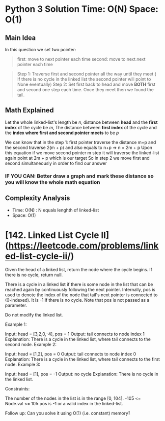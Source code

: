 # Python 3 Solution Time: O(N) Space: O(1) 
## Main Idea
In this question we set two pointer:
> first: move to next pointer each time
> second: move to next.next pointer each time

> Step 1: Traverse first and second pointer all the way until they meet
> ( If there is no cycle in the linked list the second pointer will point to None eventually)
> Step 2: Set first back to head and move **BOTH** first and second one step each time. Once they meet then we found the tail.

## Math Explained
Let the whole linked-list's length be *n*, distance between **head** and the **first index** of the cycle be *m*,
The distance between **first index** of the cycle and the **index where first and second pointer meets** to be *p*

We can know that in the step 1: first pointer traverse the distance m+p and the second traverse 2(m + p) and also equals to  n+p => n = 2m + p
Upon this equation if we move second pointer m step it will traverse the linked-list again point at 2m + p which is our target
So in step 2 we move first and second simultaneously in order to find our answer

### IF YOU CAN: Better draw a graph and mark these distance so you will know the whole math equation


## Complexity Analysis
* Time: O(N) : N equals lenghth of linked-list
* Space: O(1)

# [142. Linked List Cycle II] (https://leetcode.com/problems/linked-list-cycle-ii/)

Given the head of a linked list, return the node where the cycle begins. If there is no cycle, return null.

There is a cycle in a linked list if there is some node in the list that can be reached again by continuously following the next pointer. Internally, pos is used to denote the index of the node that tail's next pointer is connected to (0-indexed). It is -1 if there is no cycle. Note that pos is not passed as a parameter.

Do not modify the linked list.

 

Example 1:


Input: head = [3,2,0,-4], pos = 1
Output: tail connects to node index 1
Explanation: There is a cycle in the linked list, where tail connects to the second node.
Example 2:


Input: head = [1,2], pos = 0
Output: tail connects to node index 0
Explanation: There is a cycle in the linked list, where tail connects to the first node.
Example 3:


Input: head = [1], pos = -1
Output: no cycle
Explanation: There is no cycle in the linked list.
 

Constraints:

The number of the nodes in the list is in the range [0, 104].
-105 <= Node.val <= 105
pos is -1 or a valid index in the linked-list.
 

Follow up: Can you solve it using O(1) (i.e. constant) memory?
